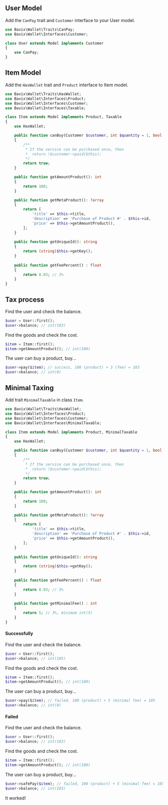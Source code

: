 ## User Model

Add the `CanPay` trait and `Customer` interface to your User model.

```php
use Bavix\Wallet\Traits\CanPay;
use Bavix\Wallet\Interfaces\Customer;

class User extends Model implements Customer
{
    use CanPay;
}
```

## Item Model

Add the `HasWallet` trait and `Product` interface to Item model.

```php
use Bavix\Wallet\Traits\HasWallet;
use Bavix\Wallet\Interfaces\Product;
use Bavix\Wallet\Interfaces\Customer;
use Bavix\Wallet\Interfaces\Taxable;

class Item extends Model implements Product, Taxable
{
    use HasWallet;

    public function canBuy(Customer $customer, int $quantity = 1, bool $force = null): bool
    {
        /**
         * If the service can be purchased once, then
         *  return !$customer->paid($this);
         */
        return true; 
    }

    public function getAmountProduct(): int
    {
        return 100;
    }

    public function getMetaProduct(): ?array
    {
        return [
            'title' => $this->title, 
            'description' => 'Purchase of Product #' . $this->id, 
            'price' => $this->getAmountProduct(),
        ];
    }
    
    public function getUniqueId(): string
    {
        return (string)$this->getKey();
    }
    
    public function getFeePercent() : float
    {
        return 0.03; // 3%    
    }
}
```

## Tax process

Find the user and check the balance.

```php
$user = User::first();
$user->balance; // int(103)
```

Find the goods and check the cost.

```php
$item = Item::first();
$item->getAmountProduct(); // int(100)
```

The user can buy a product, buy...

```php
$user->pay($item); // success, 100 (product) + 3 (fee) = 103
$user->balance; // int(0)
```

## Minimal Taxing

Add trait `MinimalTaxable` in class `Item`.

```php
use Bavix\Wallet\Traits\HasWallet;
use Bavix\Wallet\Interfaces\Product;
use Bavix\Wallet\Interfaces\Customer;
use Bavix\Wallet\Interfaces\MinimalTaxable;

class Item extends Model implements Product, MinimalTaxable
{
    use HasWallet;

    public function canBuy(Customer $customer, int $quantity = 1, bool $force = null): bool
    {
        /**
         * If the service can be purchased once, then
         *  return !$customer->paid($this);
         */
        return true; 
    }

    public function getAmountProduct(): int
    {
        return 100;
    }

    public function getMetaProduct(): ?array
    {
        return [
            'title' => $this->title, 
            'description' => 'Purchase of Product #' . $this->id, 
            'price' => $this->getAmountProduct(),
        ];
    }
    
    public function getUniqueId(): string
    {
        return (string)$this->getKey();
    }
    
    public function getFeePercent() : float
    {
        return 0.03; // 3%    
    }
    
    public function getMinimalFee() : int
    {
        return 5; // 3%, minimum int(5)    
    }
}
```

#### Successfully

Find the user and check the balance.

```php
$user = User::first();
$user->balance; // int(105)
```

Find the goods and check the cost.

```php
$item = Item::first();
$item->getAmountProduct(); // int(100)
```

The user can buy a product, buy...

```php
$user->pay($item); // failed, 100 (product) + 5 (minimal fee) = 105
$user->balance; // int(0)
```

#### Failed

Find the user and check the balance.

```php
$user = User::first();
$user->balance; // int(103)
```

Find the goods and check the cost.

```php
$item = Item::first();
$item->getAmountProduct(); // int(100)
```

The user can buy a product, buy...

```php
$user->safePay($item); // failed, 100 (product) + 5 (minimal fee) = 105
$user->balance; // int(103)
```

It worked! 
